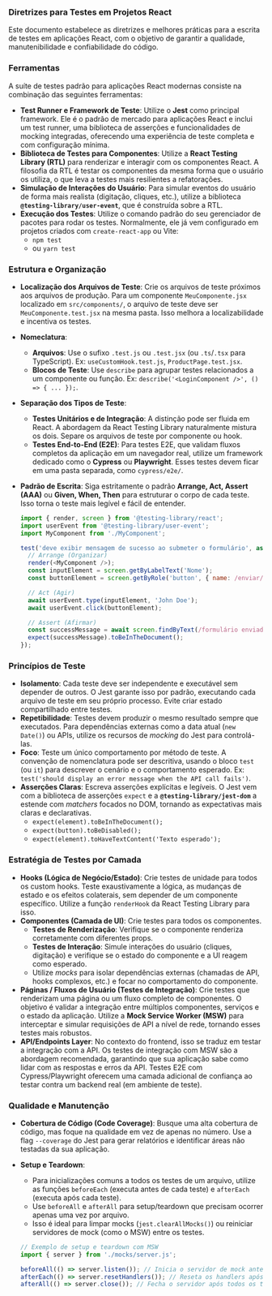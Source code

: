 ### **Diretrizes para Testes em Projetos React**

Este documento estabelece as diretrizes e melhores práticas para a escrita de testes em aplicações React, com o objetivo de garantir a qualidade, manutenibilidade e confiabilidade do código.

### **Ferramentas**

A suíte de testes padrão para aplicações React modernas consiste na combinação das seguintes ferramentas:

  * **Test Runner e Framework de Teste**: Utilize o **Jest** como principal framework. Ele é o padrão de mercado para aplicações React e inclui um test runner, uma biblioteca de asserções e funcionalidades de mocking integradas, oferecendo uma experiência de teste completa e com configuração mínima.
  * **Biblioteca de Testes para Componentes**: Utilize a **React Testing Library (RTL)** para renderizar e interagir com os componentes React. A filosofia da RTL é testar os componentes da mesma forma que o usuário os utiliza, o que leva a testes mais resilientes a refatorações.
  * **Simulação de Interações do Usuário**: Para simular eventos do usuário de forma mais realista (digitação, cliques, etc.), utilize a biblioteca **`@testing-library/user-event`**, que é construída sobre a RTL.
  * **Execução dos Testes**: Utilize o comando padrão do seu gerenciador de pacotes para rodar os testes. Normalmente, ele já vem configurado em projetos criados com `create-react-app` ou Vite:
      * `npm test`
      * ou `yarn test`

### **Estrutura e Organização**

  * **Localização dos Arquivos de Teste**: Crie os arquivos de teste próximos aos arquivos de produção. Para um componente `MeuComponente.jsx` localizado em `src/components/`, o arquivo de teste deve ser `MeuComponente.test.jsx` na mesma pasta. Isso melhora a localizabilidade e incentiva os testes.

  * **Nomeclatura**:

      * **Arquivos**: Use o sufixo `.test.js` ou `.test.jsx` (ou `.ts`/`.tsx` para TypeScript). Ex: `useCustomHook.test.js`, `ProductPage.test.jsx`.
      * **Blocos de Teste**: Use `describe` para agrupar testes relacionados a um componente ou função. Ex: `describe('<LoginComponent />', () => { ... });`.

  * **Separação dos Tipos de Teste**:

      * **Testes Unitários e de Integração**: A distinção pode ser fluida em React. A abordagem da React Testing Library naturalmente mistura os dois. Separe os arquivos de teste por componente ou hook.
      * **Testes End-to-End (E2E)**: Para testes E2E, que validam fluxos completos da aplicação em um navegador real, utilize um framework dedicado como o **Cypress** ou **Playwright**. Esses testes devem ficar em uma pasta separada, como `cypress/e2e/`.

  * **Padrão de Escrita**: Siga estritamente o padrão **Arrange, Act, Assert (AAA)** ou **Given, When, Then** para estruturar o corpo de cada teste. Isso torna o teste mais legível e fácil de entender.

    ```javascript
    import { render, screen } from '@testing-library/react';
    import userEvent from '@testing-library/user-event';
    import MyComponent from './MyComponent';

    test('deve exibir mensagem de sucesso ao submeter o formulário', async () => {
      // Arrange (Organizar)
      render(<MyComponent />);
      const inputElement = screen.getByLabelText('Nome');
      const buttonElement = screen.getByRole('button', { name: /enviar/i });

      // Act (Agir)
      await userEvent.type(inputElement, 'John Doe');
      await userEvent.click(buttonElement);

      // Assert (Afirmar)
      const successMessage = await screen.findByText(/formulário enviado com sucesso/i);
      expect(successMessage).toBeInTheDocument();
    });
    ```

### **Princípios de Teste**

  * **Isolamento**: Cada teste deve ser independente e executável sem depender de outros. O Jest garante isso por padrão, executando cada arquivo de teste em seu próprio processo. Evite criar estado compartilhado entre testes.
  * **Repetibilidade**: Testes devem produzir o mesmo resultado sempre que executados. Para dependências externas como a data atual (`new Date()`) ou APIs, utilize os recursos de *mocking* do Jest para controlá-las.
  * **Foco**: Teste um único comportamento por método de teste. A convenção de nomenclatura pode ser descritiva, usando o bloco `test` (ou `it`) para descrever o cenário e o comportamento esperado. Ex: `test('should display an error message when the API call fails')`.
  * **Asserções Claras**: Escreva asserções explícitas e legíveis. O Jest vem com a biblioteca de asserções `expect` e a **`@testing-library/jest-dom`** a estende com *matchers* focados no DOM, tornando as expectativas mais claras e declarativas.
      * `expect(element).toBeInTheDocument();`
      * `expect(button).toBeDisabled();`
      * `expect(element).toHaveTextContent('Texto esperado');`

### **Estratégia de Testes por Camada**

  * **Hooks (Lógica de Negócio/Estado)**: Crie testes de unidade para todos os custom hooks. Teste exaustivamente a lógica, as mudanças de estado e os efeitos colaterais, sem depender de um componente específico. Utilize a função `renderHook` da React Testing Library para isso.
  * **Componentes (Camada de UI)**: Crie testes para todos os componentes.
      * **Testes de Renderização**: Verifique se o componente renderiza corretamente com diferentes props.
      * **Testes de Interação**: Simule interações do usuário (cliques, digitação) e verifique se o estado do componente e a UI reagem como esperado.
      * Utilize *mocks* para isolar dependências externas (chamadas de API, hooks complexos, etc.) e focar no comportamento do componente.
  * **Páginas / Fluxos de Usuário (Testes de Integração)**: Crie testes que renderizam uma página ou um fluxo completo de componentes. O objetivo é validar a integração entre múltiplos componentes, serviços e o estado da aplicação. Utilize a **Mock Service Worker (MSW)** para interceptar e simular requisições de API a nível de rede, tornando esses testes mais robustos.
  * **API/Endpoints Layer**: No contexto do frontend, isso se traduz em testar a integração com a API. Os testes de integração com MSW são a abordagem recomendada, garantindo que sua aplicação sabe como lidar com as respostas e erros da API. Testes E2E com Cypress/Playwright oferecem uma camada adicional de confiança ao testar contra um backend real (em ambiente de teste).

### **Qualidade e Manutenção**

  * **Cobertura de Código (Code Coverage)**: Busque uma alta cobertura de código, mas foque na qualidade em vez de apenas no número. Use a flag `--coverage` do Jest para gerar relatórios e identificar áreas não testadas da sua aplicação.

  * **Setup e Teardown**:

      * Para inicializações comuns a todos os testes de um arquivo, utilize as funções `beforeEach` (executa antes de cada teste) e `afterEach` (executa após cada teste).
      * Use `beforeAll` e `afterAll` para setup/teardown que precisam ocorrer apenas uma vez por arquivo.
      * Isso é ideal para limpar mocks (`jest.clearAllMocks()`) ou reiniciar servidores de mock (como o MSW) entre os testes.

    <!-- end list -->

    ```javascript
    // Exemplo de setup e teardown com MSW
    import { server } from './mocks/server.js';

    beforeAll(() => server.listen()); // Inicia o servidor de mock antes de todos os testes
    afterEach(() => server.resetHandlers()); // Reseta os handlers após cada teste
    afterAll(() => server.close()); // Fecha o servidor após todos os testes
    ```